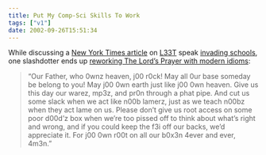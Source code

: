 ```yaml
---
title: Put My Comp-Sci Skills To Work
tags: ["v1"]
date: 2002-09-26T15:51:34
---
```


While discussing a [New York Times article][1] on [L33T][2] speak [invading schools][3], one slashdotter ends up [reworking The Lord&#8217;s Prayer with modern idioms][4]:

> &#8220;Our Father, who 0wnz heaven, j00 r0ck! May all 0ur base someday be belong to you! May j00 0wn earth just like j00 0wn heaven. Give us this day our warez, mp3z, and pr0n through a phat pipe. And cut us some slack when we act like n00b lamerz, just as we teach n00bz when they act lame on us. Please don&#8217;t give us root access on some poor d00d&#8217;z box when we&#8217;re too pissed off to think about what&#8217;s right and wrong, and if you could keep the f3i off our backs, we&#8217;d appreciate it. For j00 0wn r00t on all our b0x3n 4ever and ever, 4m3n.&#8221;

[1]: http://www.nytimes.com/2002/09/19/technology/circuits/19MESS.html "New York Times: Nu Shortcuts in School R 2 Much 4 Teachers (requires registration)"
[2]: http://www.tuxedo.org/~esr/jargon/html/entry/elite.html "The Jargon File: elite"
[3]: http://slashdot.org/article.pl?sid=02/09/19/157234&tid=146 "Slashdot: 'L33T' Speak Invades Schools"
[4]: http://slashdot.org/comments.pl?sid=40271&cid=4289950 "Slashdot comments: Lord's Prayer"
